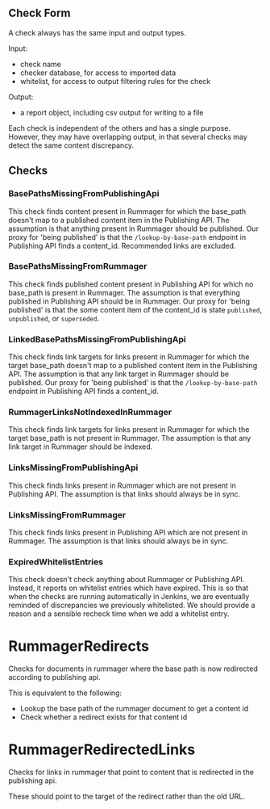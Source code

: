 ## Check Form

A check always has the same input and output types.

Input:

- check name
- checker database, for access to imported data
- whitelist, for access to output filtering rules for the check

Output:

- a report object, including csv output for writing to a file

Each check is independent of the others and has a single purpose.
However, they may have overlapping output, in that several checks may detect the same content discrepancy.

## Checks

### BasePathsMissingFromPublishingApi

This check finds content present in Rummager for which the base_path doesn't map to a published content item in the Publishing API.
The assumption is that anything present in Rummager should be published.
Our proxy for 'being published' is that the `/lookup-by-base-path` endpoint in Publishing API finds a content_id.
Recommended links are excluded.

### BasePathsMissingFromRummager

This check finds published content present in Publishing API for which no base_path is present in Rummager.
The assumption is that everything published in Publishing API should be in Rummager.
Our proxy for 'being published' is that the some content item of the content_id is state `published`, `unpublished`, or `superseded`.

### LinkedBasePathsMissingFromPublishingApi

This check finds link targets for links present in Rummager for which the target base_path doesn't map to a published content item in the Publishing API.
The assumption is that any link target in Rummager should be published.
Our proxy for 'being published' is that the `/lookup-by-base-path` endpoint in Publishing API finds a content_id.

### RummagerLinksNotIndexedInRummager

This check finds link targets for links present in Rummager for which the target base_path is not present in Rummager.
The assumption is that any link target in Rummager should be indexed.

### LinksMissingFromPublishingApi

This check finds links present in Rummager which are not present in Publishing API.
The assumption is that links should always be in sync.

### LinksMissingFromRummager

This check finds links present in Publishing API which are not present in Rummager.
The assumption is that links should always be in sync.

### ExpiredWhitelistEntries

This check doesn't check anything about Rummager or Publishing API.
Instead, it reports on whitelist entries which have expired.
This is so that when the checks are running automatically in Jenkins, we are eventually reminded of discrepancies we previously whitelisted.
We should provide a reason and a sensible recheck time when we add a whitelist entry.

# RummagerRedirects

Checks for documents in rummager where the base path is now redirected according to publishing api.

This is equivalent to the following:

- Lookup the base path of the rummager document to get a content id
- Check whether a redirect exists for that content id

# RummagerRedirectedLinks

Checks for links in rummager that point to content that is redirected in the publishing api.

These should point to the target of the redirect rather than the old URL.
